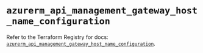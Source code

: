 # `azurerm_api_management_gateway_host_name_configuration`

Refer to the Terraform Registry for docs: [`azurerm_api_management_gateway_host_name_configuration`](https://registry.terraform.io/providers/hashicorp/azurerm/4.28.0/docs/resources/api_management_gateway_host_name_configuration).
